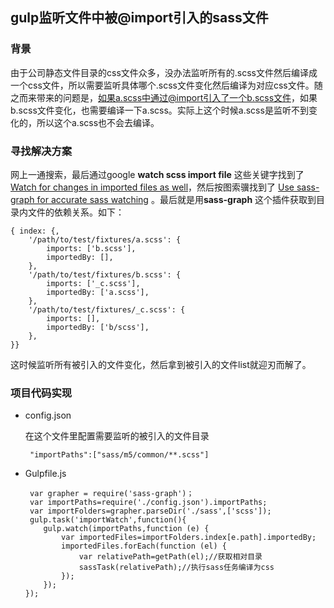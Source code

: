 ## gulp监听文件中被@import引入的sass文件

### 背景
由于公司静态文件目录的css文件众多，没办法监听所有的.scss文件然后编译成一个css文件，所以需要监听具体哪个.scss文件变化然后编译为对应css文件。随之而来带来的问题是，如果a.scss中通过@import引入了一个b.scss文件，如果b.scss文件变化，也需要编译一下a.scss。实际上这个时候a.scss是监听不到变化的，所以这个a.scss也不会去编译。

### 寻找解决方案

网上一通搜索，最后通过google **watch scss import file** 这些关键字找到了 [Watch for changes in imported files as well](https://github.com/sass/node-sass/issues/700)，然后按图索骥找到了 [Use sass-graph for accurate sass watching](https://github.com/sass/node-sass/pull/629) 。最后就是用**sass-graph** 这个插件获取到目录内文件的依赖关系。如下：

```
{ index: {,
    '/path/to/test/fixtures/a.scss': {
        imports: ['b.scss'],
        importedBy: [],
    },
    '/path/to/test/fixtures/b.scss': {
        imports: ['_c.scss'],
        importedBy: ['a.scss'],
    },
    '/path/to/test/fixtures/_c.scss': {
        imports: [],
        importedBy: ['b/scss'],
    },
}}
```

这时候监听所有被引入的文件变化，然后拿到被引入的文件list就迎刃而解了。

### 项目代码实现

* config.json

  在这个文件里配置需要监听的被引入的文件目录

  ```
   "importPaths":["sass/m5/common/**.scss"]
  ```

* Gulpfile.js

  ```
   var grapher = require('sass-graph')；
   var importPaths=require('./config.json').importPaths;
   var importFolders=grapher.parseDir('./sass',['scss']);
   gulp.task('importWatch',function(){
      gulp.watch(importPaths,function (e) {
          var importedFiles=importFolders.index[e.path].importedBy;
          importedFiles.forEach(function (el) {
              var relativePath=getPath(el);//获取相对目录
              sassTask(relativePath);//执行sass任务编译为css
          });
      });
  });
  ```

  ​

  ​



